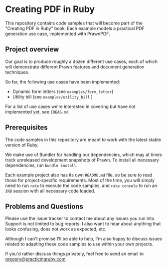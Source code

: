 # Creating PDF in Ruby

This repository contains code samples that will become part of the "Creating PDF
in Ruby" book. Each example models a practical PDF generation use case,
implemented with PrawnPDF.

## Project overview

Our goal is to produce roughly a dozen different use cases, each of which
will demonstrate different Prawn features and document generation techniques.

So far, the following use cases have been implemented:

* Dynamic form letters (see `examples/form_letter`)
* Utility bill (see `examples/utility_bill` )

For a list of use cases we're interested in covering but have not implemented
yet, see `IDEAS.md`.

## Prerequisites

The code samples in this repository are meant to work with the latest
stable version of Ruby.

We make use of Bundler for handling our dependencies, which may at times
track unreleased development snapshots of Prawn. To install all necessary
dependencies, run `bundle install`.

Each example project also has its own `README.md` file, so be sure to read
those for project-specific requirements. Most of the time, you will
simply need to run `rake` to execute the code samples, and `rake console`
to run an `IRB` session with all necessary code loaded.

## Problems and Questions

Please use the issue tracker to contact me about any issues you run into.
Support is not limited to bug reports: I also want to hear about anything
that looks confusing, does not work as expected, etc.

Although I can't promise I'll be able to help, I'm also happy to discuss
issues related to adapting these code samples to use within your own projects.

If you'd rather discuss things privately, feel free to send an email to
gregory@practicingruby.com.
